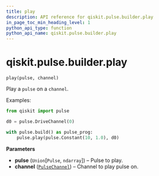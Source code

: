 ```yaml
---
title: play
description: API reference for qiskit.pulse.builder.play
in_page_toc_min_heading_level: 1
python_api_type: function
python_api_name: qiskit.pulse.builder.play
---
```


<span id="qiskit-pulse-builder-play" />

# qiskit.pulse.builder.play

<span id="qiskit.pulse.builder.play" />

`play(pulse, channel)`

Play a `pulse` on a `channel`.

Examples:

```python
from qiskit import pulse

d0 = pulse.DriveChannel(0)

with pulse.build() as pulse_prog:
    pulse.play(pulse.Constant(10, 1.0), d0)
```

**Parameters**

*   **pulse** (`Union`\[`Pulse`, `ndarray`]) – Pulse to play.
*   **channel** ([`PulseChannel`](qiskit.pulse.channels#PulseChannel "qiskit.pulse.channels.PulseChannel")) – Channel to play pulse on.

